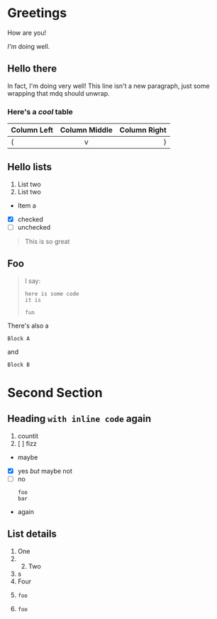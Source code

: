 # Greetings

How are you!

*I'm* doing well.

## Hello there

In fact, I'm doing very well!
This line isn't a new paragraph, just some
wrapping that mdq should unwrap.

### Here's a *cool* table

| Column Left | Column Middle | Column Right |
|:------------|:-------------:|-------------:|
| (           | v             | )            |

## Hello lists

1. List two
2. List two

- Item a

- [x] checked
- [ ] unchecked

> This is so great

## Foo

> I say:
> ```types
> here is some code
> it is
> 
> fun
> ```

There's also a

```text title="Code block with metadata"
Block A
```

and 

``` title="Code block with only metadata"
Block B
```

# Second Section

## Heading `with inline code` again

1. countit
2. [ ] fizz
- maybe
- [x] yes _but_ maybe not
- [ ] no
  ```
  foo
  bar
  ```

- again

## List details

1. One
1. 2. Two
1. s
  1. Four
1. ```
   foo
   ```
1.
   ```
   foo
   ```
